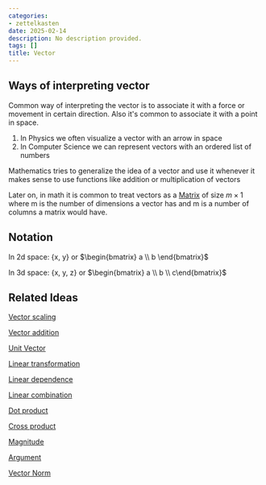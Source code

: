```yaml
---
categories:
- zettelkasten
date: 2025-02-14
description: No description provided.
tags: []
title: Vector
---
```


## Ways of interpreting vector

Common way of interpreting the vector is to associate it with a force or movement in certain direction. Also it's common to associate it with a point in space.

1. In Physics we often visualize a vector with an arrow in space
2. In Computer Science we can represent vectors with an ordered list of numbers

Mathematics tries to generalize the idea of a vector and use it whenever it makes sense to use functions like addition or multiplication of vectors

Later on, in math it is common to treat vectors as a [Matrix](Matrix.md) of size $m \times 1$ where m is the number of dimensions a vector has and m is a number of columns a matrix would have.

## Notation

In 2d space: {x, y} or $\begin{bmatrix} a \\ b \end{bmatrix}$

In 3d space: {x, y, z} or $\begin{bmatrix} a \\ b \\ c\end{bmatrix}$

## Related Ideas

[Vector scaling](Vector%20scaling.md)

[Vector addition](Vector%20addition.md)

[Unit Vector](Unit%20Vector.md)

[Linear transformation](Linear%20transformation.md)

[Linear dependence](Linear%20dependence.md)

[Linear combination](Linear%20combination.md)

[Dot product](Dot%20product.md)

[Cross product](Cross%20product.md)

[Magnitude](Complex%20number.md#Magnitude|Magnitude)

[Argument](Complex%20number.md#Argument|Argument)

[Vector Norm](Vector%20Norm.md)